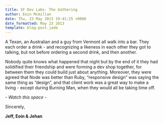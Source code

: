 ```yaml
---
title: SF Dev Labs- The Gathering
author: Eoin Mcmillan
date: Thu, 23 May 2013 19:41:25 +0000
date_formatted: May 23 2013
template: blog-post.jade
---
```


A Texan, an Australian and a guy from Vermont all walk into a
bar. They each order a drink - and recognizing a likeness in each other
they got to talking, but not before ordering a second drink, and then
another.

Nobody quite knows what happened that night but by the end of
it they had solidified their friendship and were forming a dev shop
together, for between them they could build just about
anything. Moreover, they were agreed that Node was
better than Ruby, “responsive design” was saying the same thing as
“design”, and that client work was a great way to make a living -
except during Burning Man, when they would all be taking time
off.

_- Watch this space -_

Sincerely,

**Jeff, Eoin &amp; Jehan**